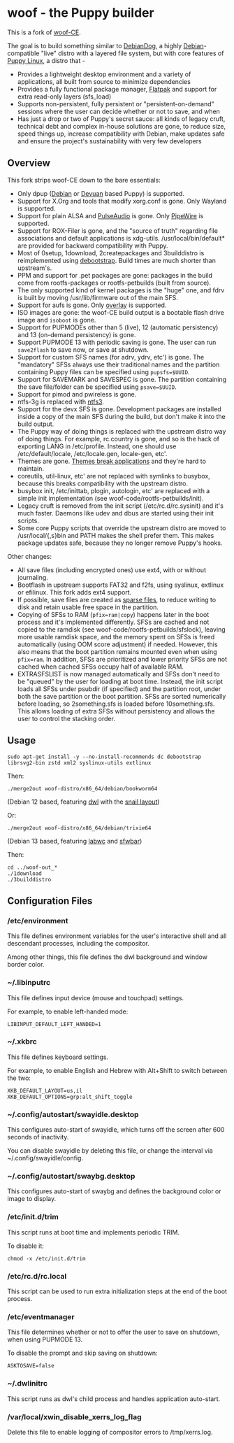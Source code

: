 # woof - the Puppy builder

This is a fork of [woof-CE](https://github.com/puppylinux-woof-CE/woof-CE).

The goal is to build something similar to [DebianDog](https://debiandog.github.io/doglinux/), a highly [Debian](https://www.debian.org/)-compatible "live" distro with a layered file system, but with core features of [Puppy Linux](https://puppylinux.com), a distro that -
* Provides a lightweight desktop environment and a variety of applications, all built from source to minimize dependencies
* Provides a fully functional package manager, [Flatpak](https://flatpak.org/) and support for extra read-only layers (sfs_load)
* Supports non-persistent, fully persistent or "persistent-on-demand" sessions where the user can decide whether or not to save, and when
* Has just a drop or two of Puppy's secret sauce: all kinds of legacy cruft, technical debt and complex in-house solutions are gone, to reduce size, speed things up, increase compatibility with Debian, make updates safe and ensure the project's sustainability with very few developers

## Overview

This fork strips woof-CE down to the bare essentials:

* Only dpup ([Debian](https://www.debian.org/) or [Devuan](https://www.devuan.org/) based Puppy) is supported.
* Support for X.Org and tools that modify xorg.conf is gone. Only Wayland is supported.
* Support for plain ALSA and [PulseAudio](https://www.freedesktop.org/wiki/Software/PulseAudio/) is gone. Only [PipeWire](https://pipewire.org/) is supported.
* Support for ROX-Filer is gone, and the "source of truth" regarding file associations and default applications is xdg-utils. /usr/local/bin/default* are provided for backward compatibility with Puppy.
* Most of 0setup, 1download, 2createpackages and 3builddistro is reimplemented using [debootstrap](https://wiki.debian.org/Debootstrap). Build times are much shorter than upstream's.
* PPM and support for .pet packages are gone: packages in the build come from rootfs-packages or rootfs-petbuilds (built from source).
* The only supported kind of kernel packages is the "huge" one, and fdrv is built by moving /usr/lib/firmware out of the main SFS.
* Support for aufs is gone. Only [overlay](https://docs.kernel.org/filesystems/overlayfs.html) is supported.
* ISO images are gone: the woof-CE build output is a bootable flash drive image and `isoboot` is gone.
* Support for PUPMODEs other than 5 (live), 12 (automatic persistency) and 13 (on-demand persistency) is gone.
* Support PUPMODE 13 with periodic saving is gone. The user can run `save2flash` to save now, or save at shutdown.
* Support for custom SFS names (for adrv, ydrv, etc') is gone. The "mandatory" SFSs always use their traditional names and the partition containing Puppy files can be specified using `pupsfs=$UUID`.
* Support for SAVEMARK and SAVESPEC is gone. The partition containing the save file/folder can be specified using `psave=$UUID`.
* Support for pimod and pwireless is gone.
* ntfs-3g is replaced with [ntfs3](https://www.kernel.org/doc/html/next/filesystems/ntfs3.html).
* Support for the devx SFS is gone. Development packages are installed inside a copy of the main SFS during the build, but don't make it into the build output.
* The Puppy way of doing things is replaced with the upstream distro way of doing things. For example, rc.country is gone, and so is the hack of exporting LANG in /etc/profile. Instead, one should use /etc/default/locale, /etc/locale.gen, locale-gen, etc'.
* Themes are gone. [Themes break applications](https://stopthemingmy.app/) and they're hard to maintain.
* coreutils, util-linux, etc' are not replaced with symlinks to busybox, because this breaks compatibility with the upstream distro.
* busybox init, /etc/inittab, plogin, autologin, etc' are replaced with a simple init implementation (see woof-code/rootfs-petbuilds/init).
* Legacy cruft is removed from the init script (/etc/rc.d/rc.sysinit) and it's much faster. Daemons like udev and dbus are started using their init scripts.
* Some core Puppy scripts that override the upstream distro are moved to /usr/local/{,s}bin and PATH makes the shell prefer them. This makes package updates safe, because they no longer remove Puppy's hooks.

Other changes:

* All save files (including encrypted ones) use ext4, with or without journaling.
* Bootflash in upstream supports FAT32 and f2fs, using syslinux, extlinux or efilinux. This fork adds ext4 support.
* If possible, save files are created as [sparse files](https://en.wikipedia.org/wiki/Sparse_file), to reduce writing to disk and retain usable free space in the partition.
* Copying of SFSs to RAM (`pfix=ram|copy`) happens later in the boot process and it's implemented differently. SFSs are cached and not copied to the ramdisk (see woof-code/rootfs-petbuilds/sfslock), leaving more usable ramdisk space, and the memory spent on SFSs is freed automatically (using OOM score adjustment) if needed. However, this also means that the boot partition remains mounted even when using `pfix=ram`. In addition, SFSs are prioritized and lower priority SFSs are not cached when cached SFSs occupy half of available RAM.
* EXTRASFSLIST is now managed automatically and SFSs don't need to be "queued" by the user for loading at boot time. Instead, the init script loads all SFSs under psubdir (if specified) and the partition root, under both the save partition or the boot partition. SFSs are sorted numerically before loading, so 2something.sfs is loaded before 10something.sfs. This allows loading of extra SFSs without persistency and allows the user to control the stacking order.

## Usage

	sudo apt-get install -y --no-install-recommends dc debootstrap librsvg2-bin zstd xml2 syslinux-utils extlinux

Then:

	./merge2out woof-distro/x86_64/debian/bookworm64

(Debian 12 based, featuring [dwl](https://github.com/djpohly/dwl) with the [snail layout](https://github.com/djpohly/dwl/wiki/snail))

Or:

	./merge2out woof-distro/x86_64/debian/trixie64

(Debian 13 based, featuring [labwc](https://labwc.github.io/) and [sfwbar](https://github.com/LBCrion/sfwbar))

Then:

	cd ../woof-out_*
	./1download
	./3builddistro

## Configuration Files

### /etc/environment

This file defines environment variables for the user's interactive shell and all descendant processes, including the compositor.

Among other things, this file defines the dwl background and window border color.

### ~/.libinputrc

This file defines input device (mouse and touchpad) settings.

For example, to enable left-handed mode:

	LIBINPUT_DEFAULT_LEFT_HANDED=1

### ~/.xkbrc

This file defines keyboard settings.

For example, to enable English and Hebrew with Alt+Shift to switch between the two:

	XKB_DEFAULT_LAYOUT=us,il
	XKB_DEFAULT_OPTIONS=grp:alt_shift_toggle

### ~/.config/autostart/swayidle.desktop

This configures auto-start of swayidle, which turns off the screen after 600 seconds of inactivity.

You can disable swayidle by deleting this file, or change the interval via ~/.config/swayidle/config.

### ~/.config/autostart/swaybg.desktop

This configures auto-start of swaybg and defines the background color or image to display.

### /etc/init.d/trim

This script runs at boot time and implements periodic TRIM.

To disable it:

	chmod -x /etc/init.d/trim

### /etc/rc.d/rc.local

This script can be used to run extra initialization steps at the end of the boot process.

### /etc/eventmanager

This file determines whether or not to offer the user to save on shutdown, when using PUPMODE 13.

To disable the prompt and skip saving on shutdown:

	ASKTOSAVE=false

### ~/.dwlinitrc

This script runs as dwl's child process and handles application auto-start.

### /var/local/xwin_disable_xerrs_log_flag

Delete this file to enable logging of compositor errors to /tmp/xerrs.log.
